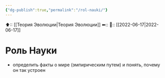 ```yaml
---
{"dg-publish":true,"permalink":"/rol-nauki/"}
---
```



⬆:: [[Теория Эволюции\|Теория Эволюции]]
⬅::
📅:: [[2022-06-17\|2022-06-17]]

# Роль Науки
- определить факты о мире (эмпирическим путем) и понять, почему он так устроен 